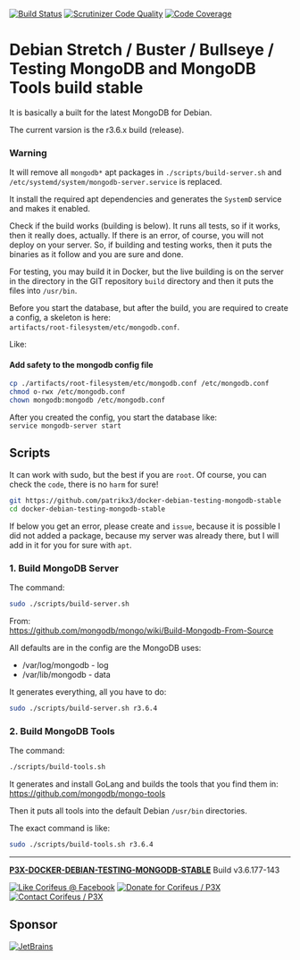 [//]: #@corifeus-header

  [![Build Status](https://travis-ci.org/patrikx3/docker-debian-testing-mongodb-stable.svg?branch=master)](https://travis-ci.org/patrikx3/docker-debian-testing-mongodb-stable)  [![Scrutinizer Code Quality](https://scrutinizer-ci.com/g/patrikx3/docker-debian-testing-mongodb-stable/badges/quality-score.png?b=master)](https://scrutinizer-ci.com/g/patrikx3/docker-debian-testing-mongodb-stable/?branch=master)  [![Code Coverage](https://scrutinizer-ci.com/g/patrikx3/docker-debian-testing-mongodb-stable/badges/coverage.png?b=master)](https://scrutinizer-ci.com/g/patrikx3/docker-debian-testing-mongodb-stable/?branch=master) 

# Debian Stretch / Buster / Bullseye / Testing MongoDB and MongoDB Tools build stable 

 
                        
[//]: #@corifeus-header:end

It is basically a built for the latest MongoDB for Debian.

The current varsion is the r3.6.x build (release).

### Warning

It will remove all ```mongodb*``` apt packages in ```./scripts/build-server.sh``` and ```/etc/systemd/system/mongodb-server.service``` is replaced.  

It install the required apt dependencies and generates the ```SystemD``` service and makes it enabled.  
  
Check if the build works (building is below). It runs all tests, so if it works, then it really does, actually. If there is an error, of course, you will not deploy on your server. So, if building and testing works, then it puts the binaries as it follow and you are sure and done. 
  
For testing, you may build it in Docker, but the live building is on the server in the directory in the GIT repository ```build``` directory and then it puts the files into ```/usr/bin```.  

Before you start the database, but after the build, you are required to create a config, a skeleton is here:  
```artifacts/root-filesystem/etc/mongodb.conf```.

Like:


#### Add safety to the mongodb config file

```bash
cp ./artifacts/root-filesystem/etc/mongodb.conf /etc/mongodb.conf
chmod o-rwx /etc/mongodb.conf
chown mongodb:mongodb /etc/mongodb.conf
```

After you created the config, you start the database like:  
```service mongodb-server start```


## Scripts

It can work with sudo, but the best if you are ```root```. Of course, you can check the ```code```, there is no ```harm``` for sure!

```bash
git https://github.com/patrikx3/docker-debian-testing-mongodb-stable
cd docker-debian-testing-mongodb-stable
```

If below you get an error, please create and ```issue```, because it is possible I did not added a package, because my server was already there, but I will add in it for you for sure with ```apt```.  

### 1. Build MongoDB Server

The command:
```bash
sudo ./scripts/build-server.sh
```

From:  
https://github.com/mongodb/mongo/wiki/Build-Mongodb-From-Source

All defaults are in the config are the MongoDB uses:  
* /var/log/mongodb - log
* /var/lib/mongodb - data

It generates everything, all you have to do:

```bash
sudo ./scripts/build-server.sh r3.6.4
```

### 2. Build MongoDB Tools

The command:
```bash
./scripts/build-tools.sh
```

It generates and install GoLang and builds the tools that you find them in:    
https://github.com/mongodb/mongo-tools

Then it puts all tools into the default Debian ```/usr/bin``` directories.

The exact command is like:
```bash
sudo ./scripts/build-tools.sh r3.6.4
```

<!---

### 3. Sometimes check the kernel


The command:
```bash
./scripts/check-kernel.sh
```

It the kernel have changed, it better to re-build the server and the tools.

Right now the stable MongoDB 3.6.4 doesn't show the kernel version anymore

<!---
# Add user

```bash
cp ./artifacts/root-filesystem/etc/systemd/system/mongodb-server.service /etc/systemd/system/mongodb.service
cp ./artifacts/root-filesystem/etc/mongodb.conf /etc/mongodb.conf
sudo useradd mongodb -d /var/lib/mongodb -s /bin/false || true
sudo -u mongodb mkdir -p /var/lib/mongodb
sudo chmod o-rwx -R /var/lib/mongodb
systemctl daemon-reload
systemctl enable mongodb-server
service mongodb-server start
```

--->

[//]: #@corifeus-footer

---

[**P3X-DOCKER-DEBIAN-TESTING-MONGODB-STABLE**](https://pages.corifeus.com/docker-debian-testing-mongodb-stable) Build v3.6.177-143 

[![Like Corifeus @ Facebook](https://img.shields.io/badge/LIKE-Corifeus-3b5998.svg)](https://www.facebook.com/corifeus.software) [![Donate for Corifeus / P3X](https://img.shields.io/badge/Donate-Corifeus-003087.svg)](https://www.paypal.com/cgi-bin/webscr?cmd=_s-xclick&hosted_button_id=QZVM4V6HVZJW6)  [![Contact Corifeus / P3X](https://img.shields.io/badge/Contact-P3X-ff9900.svg)](https://www.patrikx3.com/en/front/contact) 


## Sponsor

[![JetBrains](https://www.patrikx3.com/images/jetbrains-logo.svg)](https://www.jetbrains.com/)
  
 

[//]: #@corifeus-footer:end